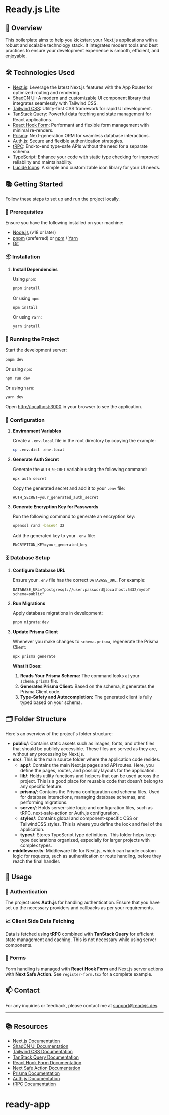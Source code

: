 # Ready.js Lite

## 🚀 Overview

This boilerplate aims to help you kickstart your Next.js applications with a robust and scalable technology stack. It integrates modern tools and best practices to ensure your development experience is smooth, efficient, and enjoyable.

## 🛠️ Technologies Used

- [Next.js](https://nextjs.org/): Leverage the latest Next.js features with the App Router for optimized routing and rendering.
- [ShadCN UI](https://ui.shadcn.com/): A modern and customizable UI component library that integrates seamlessly with Tailwind CSS.
- [Tailwind CSS](https://tailwindcss.com/): Utility-first CSS framework for rapid UI development.
- [TanStack Query](https://tanstack.com/query/v4/docs/overview): Powerful data fetching and state management for React applications.
- [React Hook Form](https://react-hook-form.com/get-started): Performant and flexible form management with minimal re-renders.
- [Prisma](https://www.prisma.io/docs/): Next-generation ORM for seamless database interactions.
- [Auth.js](https://authjs.dev/): Secure and flexible authentication strategies.
- [tRPC](https://trpc.io/docs): End-to-end type-safe APIs without the need for a separate schema.
- [TypeScript](https://www.typescriptlang.org/): Enhance your code with static type checking for improved reliability and maintainability.
- [Lucide Icons](https://lucide.dev/): A simple and customizable icon library for your UI needs.

## 📚 Getting Started

Follow these steps to set up and run the project locally.

### 🔧 Prerequisites

Ensure you have the following installed on your machine:

- [Node.js](https://nodejs.org/) (v18 or later)
- [pnpm](https://pnpm.io/) (preferred) or [npm](https://www.npmjs.com/) / [Yarn](https://yarnpkg.com/)
- [Git](https://git-scm.com/)

### 📦 Installation

1. **Install Dependencies**

   Using `pnpm`:

   ```bash
   pnpm install
   ```

   Or using `npm`:

   ```bash
   npm install
   ```

   Or using `Yarn`:

   ```bash
   yarn install
   ```

### 🚀 Running the Project

Start the development server:

```bash
pnpm dev
```

Or using `npm`:

```bash
npm run dev
```

Or using `Yarn`:

```bash
yarn dev
```

Open [http://localhost:3000](http://localhost:3000) in your browser to see the application.

### 📝 Configuration

1. **Environment Variables**

   Create a `.env.local` file in the root directory by copying the example:

   ```bash
   cp .env.dist .env.local
   ```

2. **Generate Auth Secret**

   Generate the `AUTH_SECRET` variable using the following command:

   ```bash
   npx auth secret
   ```

   Copy the generated secret and add it to your `.env` file:

   ```env
   AUTH_SECRET=your_generated_auth_secret
   ```

3. **Generate Encryption Key for Passwords**

   Run the following command to generate an encryption key:

   ```bash
   openssl rand -base64 32
   ```

   Add the generated key to your `.env` file:

   ```env
   ENCRYPTION_KEY=your_generated_key
   ```

### 🗄️ Database Setup

1. **Configure Database URL**

   Ensure your `.env` file has the correct `DATABASE_URL`. For example:

   ```env
   DATABASE_URL="postgresql://user:password@localhost:5432/mydb?schema=public"
   ```

2. **Run Migrations**

   Apply database migrations in development:

   ```bash
   pnpm migrate:dev
   ```

3. **Update Prisma Client**

   Whenever you make changes to `schema.prisma`, regenerate the Prisma Client:

   ```bash
   npx prisma generate
   ```

   **What It Does:**

   1. **Reads Your Prisma Schema:** The command looks at your `schema.prisma` file.
   2. **Generates Prisma Client:** Based on the schema, it generates the Prisma Client code.
   3. **Type-Safety and Autocompletion:** The generated client is fully typed based on your schema.

## 🗂️ Folder Structure

Here's an overview of the project's folder structure:

- **public/**: Contains static assets such as images, fonts, and other files that should be publicly accessible. These files are served as they are, without any processing by Next.js.
- **src/**: This is the main source folder where the application code resides.
  - **app/**: Contains the main Next.js pages and API routes. Here, you define the pages, routes, and possibly layouts for the application.
  - **lib/**: Holds utility functions and helpers that can be used across the project. This is a good place for reusable code that doesn’t belong to any specific feature.
  - **prisma/**: Contains the Prisma configuration and schema files. Used for database interactions, managing database schemas, and performing migrations.
  - **server/**: Holds server-side logic and configuration files, such as tRPC, next-safe-action or Auth.js configuration.
  - **styles/**: Contains global and component-specific CSS or TailwindCSS styles. This is where you define the look and feel of the application.
  - **types/**: Stores TypeScript type definitions. This folder helps keep type declarations organized, especially for larger projects with complex types.
- **middleware.ts**: Middleware file for Next.js, which can handle custom logic for requests, such as authentication or route handling, before they reach the final handler.

## 🧩 Usage

### 🔐 Authentication

The project uses **Auth.js** for handling authentication. Ensure that you have set up the necessary providers and callbacks as per your requirements.

### 📈 Client Side Data Fetching

Data is fetched using **tRPC** combined with **TanStack Query** for efficient state management and caching. This is not necessary while using server components.

### 📝 Forms

Form handling is managed with **React Hook Form** and Next.js server actions with **Next Safe Action**. See `register-form.tsx` for a complete example.

## 📫 Contact

For any inquiries or feedback, please contact me at [support@readyjs.dev](mailto:support@readyjs.dev).

---

## 📚 Resources

- [Next.js Documentation](https://nextjs.org/docs)
- [ShadCN UI Documentation](https://ui.shadcn.com/)
- [Tailwind CSS Documentation](https://tailwindcss.com/docs)
- [TanStack Query Documentation](https://tanstack.com/query/v4/docs/overview)
- [React Hook Form Documentation](https://react-hook-form.com/get-started)
- [Next Safe Action Documentation](https://next-safe-action.dev/docs/getting-started)
- [Prisma Documentation](https://www.prisma.io/docs/)
- [Auth.js Documentation](https://authjs.dev/)
- [tRPC Documentation](https://trpc.io/docs)
# ready-app
